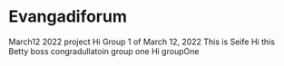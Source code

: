 # Evangadiforum
March12 2022 project
Hi Group 1 of March 12, 2022 This is Seife
Hi this Betty boss
congradullatoin group one
Hi groupOne
